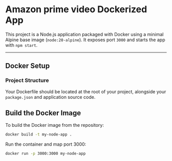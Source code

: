 #  Amazon prime video Dockerized App

This project is a Node.js application packaged with Docker using a minimal Alpine base image (`node:20-alpine`). It exposes port `3000` and starts the app with `npm start`.

---

##  Docker Setup

###  Project Structure

Your Dockerfile should be located at the root of your project, alongside your `package.json` and application source code.

##  Build the Docker Image
To build the Docker image from the repository:

```bash
docker build -t my-node-app .
```

Run the container and map port 3000:

```bash
docker run -p 3000:3000 my-node-app
```
